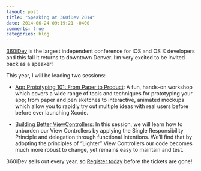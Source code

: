 ```yaml
---
layout: post
title: "Speaking at 360iDev 2014"
date: 2014-06-24 09:19:21 -0400
comments: true
categories: blog
---
```


[360iDev] is the largest independent conference for iOS and OS X developers and this fall it returns to downtown Denver. I’m very excited to be invited back as a speaker! 

This year, I will be leading two sessions:

* [App Prototyping 101: From Paper to Product](http://360idev.com/sessions/app-prototyping-101-from-paper-to-product/): A fun, hands-on workshop which covers a wide range of tools and techniques for prototyping your app; from paper and pen sketches to interactive, animated mockups which allow you to rapidly try out multiple ideas with real users before before ever launching Xcode.

* [Building Better ViewControllers](http://360idev.com/sessions/200-good-intentions-a-path-to-building-better-view-controllers/): In this session, we will learn how to unburden our View Controllers by applying the Single Responsibility Principle and delegation through functional Intentions. We’ll find that by adopting the principles of “Lighter” View Controllers our code becomes much more robust to change, yet remains easy to maintain and test.

360iDev sells out every year, so [Register today] before the tickets are gone!

[360iDev]: http://360idev.com
[Register today]: http://360idev.com/#tile_registration